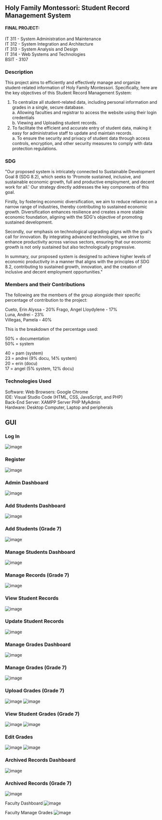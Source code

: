 ## Holy Family Montessori: Student Record Management System

#### FINAL PROJECT:    
IT 311 - System Administration and Maintenance   
IT 312 - System Integration and Architecture   
IT 313 - System Analysis and Design   
IT 314 - Web Systems and Technologies   
BSIT - 3107   

### Description
This project aims to efficiently and effectively manage and organize student-related information of Holy Family Montessori. Specifically, here are the key objectives of this Student Record Management System:    
1. To centralize all student-related data, including personal information and grades in a single, secure database.    
   a. Allowing faculties and registrar to access the website using their login credentials  
   b. Viewing and Uploading student records.  
3. To facilitate the efficient and accurate entry of student data, making it easy for administrative staff to update and maintain records.  
   a. To ensure the security and privacy of student data through access controls, encryption, and other security measures to comply with data protection regulations.

### SDG
"Our proposed system is intricately connected to Sustainable Development Goal 8 (SDG 8.2), which seeks to 'Promote sustained, inclusive, and sustainable economic growth, full and productive employment, and decent work for all.' Our strategy directly addresses the key components of this goal.

Firstly, by fostering economic diversification, we aim to reduce reliance on a narrow range of industries, thereby contributing to sustained economic growth. Diversification enhances resilience and creates a more stable economic foundation, aligning with the SDG's objective of promoting sustained development.

Secondly, our emphasis on technological upgrading aligns with the goal's call for innovation. By integrating advanced technologies, we strive to enhance productivity across various sectors, ensuring that our economic growth is not only sustained but also technologically progressive.

In summary, our proposed system is designed to achieve higher levels of economic productivity in a manner that aligns with the principles of SDG 8.2, contributing to sustained growth, innovation, and the creation of inclusive and decent employment opportunities."   

### Members and their Contributions  
The following are the members of the group alongside their specific percentage of contribution to the project:   

Cueto, Erin Alyssa - 20% 
Frago, Angel Lloydylene - 17%      
Luna, Andrei - 23%  
Villegas, Pamela - 40%    

This is the breakdown of the percentage used:   

50% = documentation   
50% = system   

40 = pam (system)   
23 = andrei (9% docu, 14% system)   
20 = erin (docu)   
17 = angel (5% system, 12% docu)   

### Technologies Used   
Software: Web Browsers: Google Chrome   
IDE: Visual Studio Code (HTML, CSS, JavaScript, and PHP)   
Back-End Server: XAMPP Server PHP MyAdmin   
Hardware: Desktop Computer, Laptop and peripherals   

## GUI
### Log In
![image](https://github.com/iampamelav/FINAL-SRMS/assets/118470324/8b3b3b55-d9d2-412a-8fbc-a897d3bf62be)

### Register 
![image](https://github.com/iampamelav/FINAL-SRMS/assets/118470324/f3f760ea-765f-4263-afa9-9a4efb75cd6c)

### Admin Dashboard
![image](https://github.com/iampamelav/FINAL-SRMS/assets/118470324/eedb8f0b-ae76-45ca-a372-07b57617ab51)

### Add Students Dashboard
![image](https://github.com/iampamelav/FINAL-SRMS/assets/118470324/2edd7355-cb9d-47e4-93f0-0d952cbc225c)

### Add Students (Grade 7)
![image](https://github.com/iampamelav/FINAL-SRMS/assets/118470324/ffcbb13a-220b-4cde-8113-0234e4195b96)

### Manage Students Dashboard
![image](https://github.com/iampamelav/FINAL-SRMS/assets/118470324/53821afd-aff3-47be-a030-b50561caad7c)

### Manage Records (Grade 7)
![image](https://github.com/iampamelav/FINAL-SRMS/assets/118470324/217f0d45-1713-4376-be23-42060ca0e4ec)

### View Student Records
![image](https://github.com/iampamelav/FINAL-SRMS/assets/118470324/84782ff9-b61d-411a-afbd-505ca84f7a60)

### Update Student Records
![image](https://github.com/iampamelav/FINAL-SRMS/assets/118470324/d5acb454-678c-4259-93ac-4c747a0af74c)

### Manage Grades Dashboard
![image](https://github.com/iampamelav/FINAL-SRMS/assets/118470324/078ba696-81a1-41d7-af42-c10b72aa5446)

### Manage Grades (Grade 7)
![image](https://github.com/iampamelav/FINAL-SRMS/assets/118470324/0782cb3e-2bfd-419e-b69d-ec6bac250d8c)

### Upload Grades (Grade 7)
![image](https://github.com/iampamelav/FINAL-SRMS/assets/118470324/c1b34a14-2d14-4b15-8a75-8356b1424076)
![image](https://github.com/iampamelav/FINAL-SRMS/assets/118470324/a73ec7c2-c51f-4fa1-a6e5-0a1d80564867)

### View Student Grades (Grade 7)
![image](https://github.com/iampamelav/FINAL-SRMS/assets/118470324/823cac5c-017e-471c-9a62-ba60ada01016)
![image](https://github.com/iampamelav/FINAL-SRMS/assets/118470324/441f16ab-6719-411d-b4ce-c1ae44a7d93e)

### Edit Grades
![image](https://github.com/iampamelav/FINAL-SRMS/assets/118470324/54ac02e0-0586-41cf-950f-3f3b3dca1cdb)
![image](https://github.com/iampamelav/FINAL-SRMS/assets/118470324/bf4b41a1-3819-48e8-92aa-624a2f4509f9)

### Archived Records Dashboard
![image](https://github.com/iampamelav/FINAL-SRMS/assets/118470324/7990d174-9e58-45fc-b4c6-7f44ff7c12c3)

### Archived Records (Grade 7)
![image](https://github.com/iampamelav/FINAL-SRMS/assets/118470324/c58b0f54-b93e-43a8-8c85-1972db6205c2)

Faculty Dashboard
![image](https://github.com/iampamelav/FINAL-SRMS/assets/118470324/b730c636-b693-47ab-8439-3db6120c8954)

Faculty Manage Grades
![image](https://github.com/iampamelav/FINAL-SRMS/assets/118470324/f36352a4-28aa-45ff-9f62-c6b40d5b94f5)
